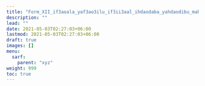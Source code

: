 ```yaml
---
title: "Form_XII_if3aoala_yaf3ao3ilu_if3ii3aal_ihdaodaba_yahdaodibu_mahmuz_fa"
description: ""
lead: ""
date: 2021-05-03T02:27:03+06:00
lastmod: 2021-05-03T02:27:03+06:00
draft: true
images: []
menu: 
  sarf:
    parent: "xyz"
weight: 999
toc: true
---
```



